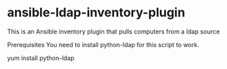# ansible-ldap-inventory-plugin
This is an Ansible inventory plugin that pulls computers from a ldap source

Prerequisites
You need to install python-ldap for this script to work.

yum install python-ldap
